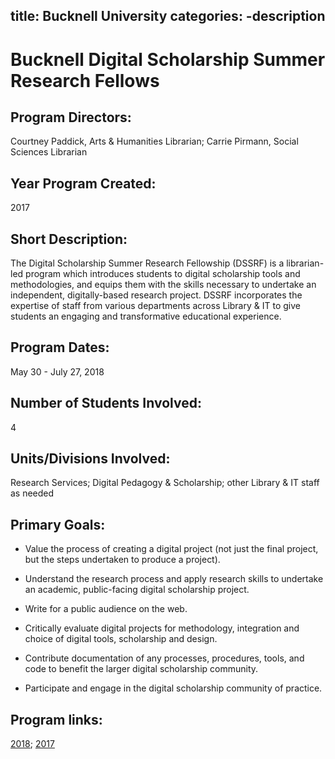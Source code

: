 title: Bucknell University
categories:
  -description
---

# Bucknell Digital Scholarship Summer Research Fellows

## Program Directors: 

Courtney Paddick, Arts & Humanities Librarian; Carrie Pirmann, Social Sciences Librarian

## Year Program Created: 

2017

## Short Description: 

The Digital Scholarship Summer Research Fellowship (DSSRF) is a librarian-led program which introduces students to digital scholarship tools and methodologies, and equips them with the skills necessary to undertake an independent, digitally-based research project. DSSRF incorporates the expertise of staff from various departments across Library & IT to give students an engaging and transformative educational experience.

## Program Dates: 

May 30 - July 27, 2018

## Number of Students Involved:

4

## Units/Divisions Involved: 

Research Services; Digital Pedagogy & Scholarship; other Library & IT staff as needed

## Primary Goals: 
  - Value the process of creating a digital project (not just the final project, but the steps undertaken to produce a project).

  - Understand the research process and apply research skills to undertake an academic, public-facing digital scholarship project.

  - Write for a public audience on the web.
  
  - Critically evaluate digital projects for methodology, integration and choice of digital tools, scholarship and design.
  
  - Contribute documentation of any processes, procedures, tools, and code to benefit the larger digital scholarship community.
  
  - Participate and engage in the digital scholarship community of practice.
  
## Program links: 

[2018](http://dssrf2018.blogs.bucknell.edu/); [2017](http://dssrf.blogs.bucknell.edu/)
